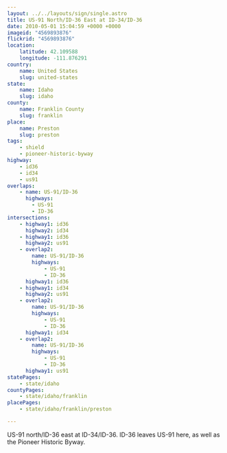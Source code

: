 ```yaml
---
layout: ../../layouts/sign/single.astro
title: US-91 North/ID-36 East at ID-34/ID-36
date: 2010-05-01 15:04:59 +0000 +0000
imageid: "4569893876"
flickrid: "4569893876"
location:
    latitude: 42.109588
    longitude: -111.876291
country:
    name: United States
    slug: united-states
state:
    name: Idaho
    slug: idaho
county:
    name: Franklin County
    slug: franklin
place:
    name: Preston
    slug: preston
tags:
    - shield
    - pioneer-historic-byway
highway:
    - id36
    - id34
    - us91
overlaps:
    - name: US-91/ID-36
      highways:
        - US-91
        - ID-36
intersections:
    - highway1: id36
      highway2: id34
    - highway1: id36
      highway2: us91
    - overlap2:
        name: US-91/ID-36
        highways:
            - US-91
            - ID-36
      highway1: id36
    - highway1: id34
      highway2: us91
    - overlap2:
        name: US-91/ID-36
        highways:
            - US-91
            - ID-36
      highway1: id34
    - overlap2:
        name: US-91/ID-36
        highways:
            - US-91
            - ID-36
      highway1: us91
statePages:
    - state/idaho
countyPages:
    - state/idaho/franklin
placePages:
    - state/idaho/franklin/preston

---
```

US-91 north/ID-36 east at ID-34/ID-36.  ID-36 leaves US-91 here, as well as the Pioneer Historic Byway.
